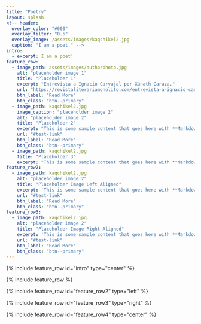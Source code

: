 ```yaml
---
title: "Poetry"
layout: splash
<!-- header:
  overlay_color: "#000"
  overlay_filter: "0.5"
  overlay_image: /assets/images/kaqchikel2.jpg
  caption: "I am a poet." -->
intro: 
  - excerpt: I am a poet'
feature_row:
  - image_path: assets/images/authorphoto.jpg
    alt: "placeholder image 1"
    title: "Placeholder 1"
    excerpt: "Entrevista a Ignacio Carvajal por Xánath Caraza."
    url: "https://revistaliterariamonolito.com/entrevista-a-ignacio-carvajal-por-xanath-caraza/"
    btn_label: "Read More"
    btn_class: "btn--primary"
  - image_path: kaqchikel2.jpg
    image_caption: "placeholder image 2"
    alt: "placeholder image 2"
    title: "Placeholder 2"
    excerpt: "This is some sample content that goes here with **Markdown** formatting."
    url: "#test-link"
    btn_label: "Read More"
    btn_class: "btn--primary"
  - image_path: kaqchikel2.jpg
    title: "Placeholder 3"
    excerpt: "This is some sample content that goes here with **Markdown** formatting."
feature_row2:
  - image_path: kaqchikel2.jpg
    alt: "placeholder image 2"
    title: "Placeholder Image Left Aligned"
    excerpt: 'This is some sample content that goes here with **Markdown** formatting. Left aligned with `type="left"`'
    url: "#test-link"
    btn_label: "Read More"
    btn_class: "btn--primary"
feature_row3:
  - image_path: kaqchikel2.jpg
    alt: "placeholder image 2"
    title: "Placeholder Image Right Aligned"
    excerpt: 'This is some sample content that goes here with **Markdown** formatting. Right aligned with `type="right"`'
    url: "#test-link"
    btn_label: "Read More"
    btn_class: "btn--primary"
---
```


{% include feature_row id="intro" type="center" %}

{% include feature_row %}

{% include feature_row id="feature_row2" type="left" %}

{% include feature_row id="feature_row3" type="right" %}

{% include feature_row id="feature_row4" type="center" %}